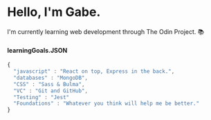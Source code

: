 # Hello, I'm Gabe.

I'm currently learning web development through The Odin Project. :books:

#### learningGoals.JSON

```javascript
{
  "javascript" : "React on top, Express in the back.",
  "databases" : "MongoDB",
  "CSS" : "Sass & Bulma",
  "VC" : "Git and GitHub",
  "Testing" : "Jest"
  "Foundations" : "Whatever you think will help me be better."
}
```


<!---
gabei/gabei is a ✨ special ✨ repository because its `README.md` (this file) appears on your GitHub profile.
You can click the Preview link to take a look at your changes.
--->
